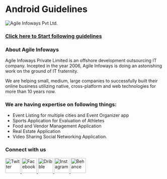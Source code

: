 # Android Guidelines
![Agile Infoways Pvt Ltd.](https://0.s3.envato.com/files/221713401/evanto.jpg)

### [Click here to Start following guidelines]([https://github.com/agileinfoways/Android-Guidelines/wiki)

### About Agile Infoways
Agile Infoways Private Limited is an offshore development outsourcing IT company. Incepted in the year 2006, Agile Infoways is doing an astonishing work on the ground of IT fraternity.

We are helping small, medium, large companies to successfully built their online business utilizing native, cross-platform and web technologies for more than 10 years now.

### We are having expertise on following things:

* Event Listing for multiple cities and Event Organizer app
* Sports Application for Evaluation of Athletes
* Food and Vendor Management Application
* Real Estate Application
* Video Sharing Social Networking Application.

### **Connect with us**
<a href="https://twitter.com/agileinfoways" target="_blank" title="Twitter" style="width:100%">
<img src="https://github.com/agileinfoways/Android-Guidelines/blob/master/social_media_logos/1494847624_twitter.png" title="Twitter" width="48" height="48" />

<a href="https://www.facebook.com/AgileInfoways" target="_blank" title="Facebook" style="width:100%">
<img src="https://github.com/agileinfoways/Android-Guidelines/blob/master/social_media_logos/1494847337_facebook.png" title="Facebook" width="48" height="48" />

<a href="https://dribbble.com/agileinfoways" target="_blank" title="Dribble" style="width:100%">
<img src="https://github.com/agileinfoways/Android-Guidelines/blob/master/social_media_logos/1494847340_dribbble.png" title="Dribble" width="48" height="48" />

<a href="https://twitter.com/agileinfoways" target="_blank" title="Instagram" style="width:100%">
<img src="https://github.com/agileinfoways/Android-Guidelines/blob/master/social_media_logos/1494847344_instagram.png" title="Instagram" width="48" height="48" />

<a href="https://www.behance.net/agileinfoways" target="_blank" title="Behance" style="width:100%">
<img src="https://github.com/agileinfoways/Android-Guidelines/blob/master/social_media_logos/1494847352_behance.png" title="Behance" width="48" height="48" />

